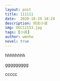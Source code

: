 ```yaml
---
layout: post
title: 111111
date:  2020-10-19 18:24
description: 同志小说
img: OGC12153.jpg
tags: [小说]
author: wmnhw
novel: true
---
```

hhhhhhhh

<div STYLE="page-break-after: always;"></div>

ggggggggg

<div STYLE="page-break-after: always;"></div>

ccccc

